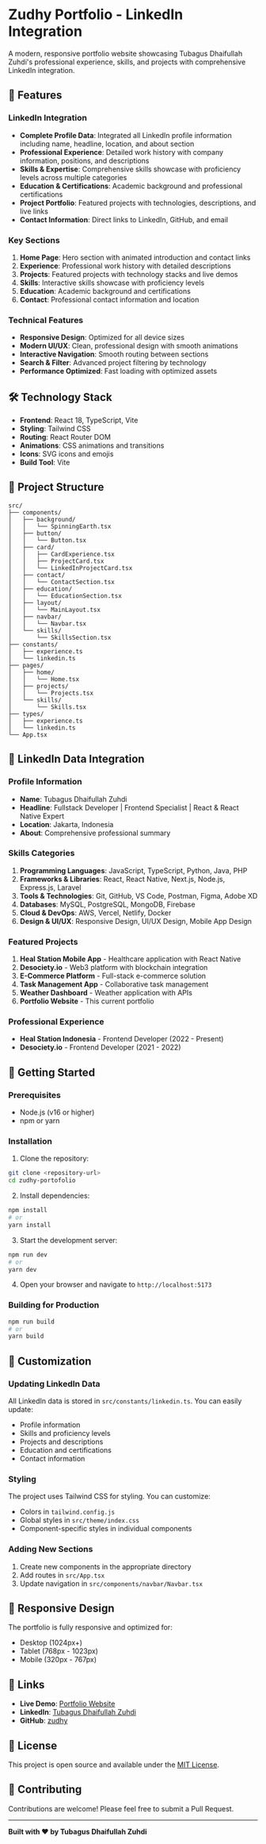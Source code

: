 # Zudhy Portfolio - LinkedIn Integration

A modern, responsive portfolio website showcasing Tubagus Dhaifullah Zuhdi's professional experience, skills, and projects with comprehensive LinkedIn integration.

## 🚀 Features

### LinkedIn Integration
- **Complete Profile Data**: Integrated all LinkedIn profile information including name, headline, location, and about section
- **Professional Experience**: Detailed work history with company information, positions, and descriptions
- **Skills & Expertise**: Comprehensive skills showcase with proficiency levels across multiple categories
- **Education & Certifications**: Academic background and professional certifications
- **Project Portfolio**: Featured projects with technologies, descriptions, and live links
- **Contact Information**: Direct links to LinkedIn, GitHub, and email

### Key Sections
1. **Home Page**: Hero section with animated introduction and contact links
2. **Experience**: Professional work history with detailed descriptions
3. **Projects**: Featured projects with technology stacks and live demos
4. **Skills**: Interactive skills showcase with proficiency levels
5. **Education**: Academic background and certifications
6. **Contact**: Professional contact information and location

### Technical Features
- **Responsive Design**: Optimized for all device sizes
- **Modern UI/UX**: Clean, professional design with smooth animations
- **Interactive Navigation**: Smooth routing between sections
- **Search & Filter**: Advanced project filtering by technology
- **Performance Optimized**: Fast loading with optimized assets

## 🛠️ Technology Stack

- **Frontend**: React 18, TypeScript, Vite
- **Styling**: Tailwind CSS
- **Routing**: React Router DOM
- **Animations**: CSS animations and transitions
- **Icons**: SVG icons and emojis
- **Build Tool**: Vite

## 📁 Project Structure

```
src/
├── components/
│   ├── background/
│   │   └── SpinningEarth.tsx
│   ├── button/
│   │   └── Button.tsx
│   ├── card/
│   │   ├── CardExperience.tsx
│   │   ├── ProjectCard.tsx
│   │   └── LinkedInProjectCard.tsx
│   ├── contact/
│   │   └── ContactSection.tsx
│   ├── education/
│   │   └── EducationSection.tsx
│   ├── layout/
│   │   └── MainLayout.tsx
│   ├── navbar/
│   │   └── Navbar.tsx
│   └── skills/
│       └── SkillsSection.tsx
├── constants/
│   ├── experience.ts
│   └── linkedin.ts
├── pages/
│   ├── home/
│   │   └── Home.tsx
│   ├── projects/
│   │   └── Projects.tsx
│   └── skills/
│       └── Skills.tsx
├── types/
│   ├── experience.ts
│   └── linkedin.ts
└── App.tsx
```

## 🎯 LinkedIn Data Integration

### Profile Information
- **Name**: Tubagus Dhaifullah Zuhdi
- **Headline**: Fullstack Developer | Frontend Specialist | React & React Native Expert
- **Location**: Jakarta, Indonesia
- **About**: Comprehensive professional summary

### Skills Categories
1. **Programming Languages**: JavaScript, TypeScript, Python, Java, PHP
2. **Frameworks & Libraries**: React, React Native, Next.js, Node.js, Express.js, Laravel
3. **Tools & Technologies**: Git, GitHub, VS Code, Postman, Figma, Adobe XD
4. **Databases**: MySQL, PostgreSQL, MongoDB, Firebase
5. **Cloud & DevOps**: AWS, Vercel, Netlify, Docker
6. **Design & UI/UX**: Responsive Design, UI/UX Design, Mobile App Design

### Featured Projects
1. **Heal Station Mobile App** - Healthcare application with React Native
2. **Desociety.io** - Web3 platform with blockchain integration
3. **E-Commerce Platform** - Full-stack e-commerce solution
4. **Task Management App** - Collaborative task management
5. **Weather Dashboard** - Weather application with APIs
6. **Portfolio Website** - This current portfolio

### Professional Experience
- **Heal Station Indonesia** - Frontend Developer (2022 - Present)
- **Desociety.io** - Frontend Developer (2021 - 2022)

## 🚀 Getting Started

### Prerequisites
- Node.js (v16 or higher)
- npm or yarn

### Installation

1. Clone the repository:
```bash
git clone <repository-url>
cd zudhy-portofolio
```

2. Install dependencies:
```bash
npm install
# or
yarn install
```

3. Start the development server:
```bash
npm run dev
# or
yarn dev
```

4. Open your browser and navigate to `http://localhost:5173`

### Building for Production

```bash
npm run build
# or
yarn build
```

## 🎨 Customization

### Updating LinkedIn Data
All LinkedIn data is stored in `src/constants/linkedin.ts`. You can easily update:

- Profile information
- Skills and proficiency levels
- Projects and descriptions
- Education and certifications
- Contact information

### Styling
The project uses Tailwind CSS for styling. You can customize:
- Colors in `tailwind.config.js`
- Global styles in `src/theme/index.css`
- Component-specific styles in individual components

### Adding New Sections
1. Create new components in the appropriate directory
2. Add routes in `src/App.tsx`
3. Update navigation in `src/components/navbar/Navbar.tsx`

## 📱 Responsive Design

The portfolio is fully responsive and optimized for:
- Desktop (1024px+)
- Tablet (768px - 1023px)
- Mobile (320px - 767px)

## 🔗 Links

- **Live Demo**: [Portfolio Website](http://localhost:5173)
- **LinkedIn**: [Tubagus Dhaifullah Zuhdi](https://www.linkedin.com/in/tubagus-dhaifullah-zuhdi/)
- **GitHub**: [zudhy](https://github.com/zudhy)

## 📄 License

This project is open source and available under the [MIT License](LICENSE).

## 🤝 Contributing

Contributions are welcome! Please feel free to submit a Pull Request.

---

**Built with ❤️ by Tubagus Dhaifullah Zuhdi**
